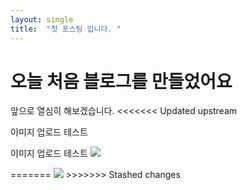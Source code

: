 ```yaml
---
layout: single
title:  "첫 포스팅 입니다. "
---
```


# 오늘 처음 블로그를 만들었어요

앞으로 열심히 해보겠습니다.
<<<<<<< Updated upstream

이미지 업로드 테스트

<html>
    <p>
        이미지 업로드 테스트
        <img src = "C:\Users\3110c\OneDrive\바탕 화면\이미지 업로드.png">
    </p>
</html>
=======
<img src = "C:\Users\3110c\OneDrive\바탕 화면\이미지 업로드.png">
>>>>>>> Stashed changes
